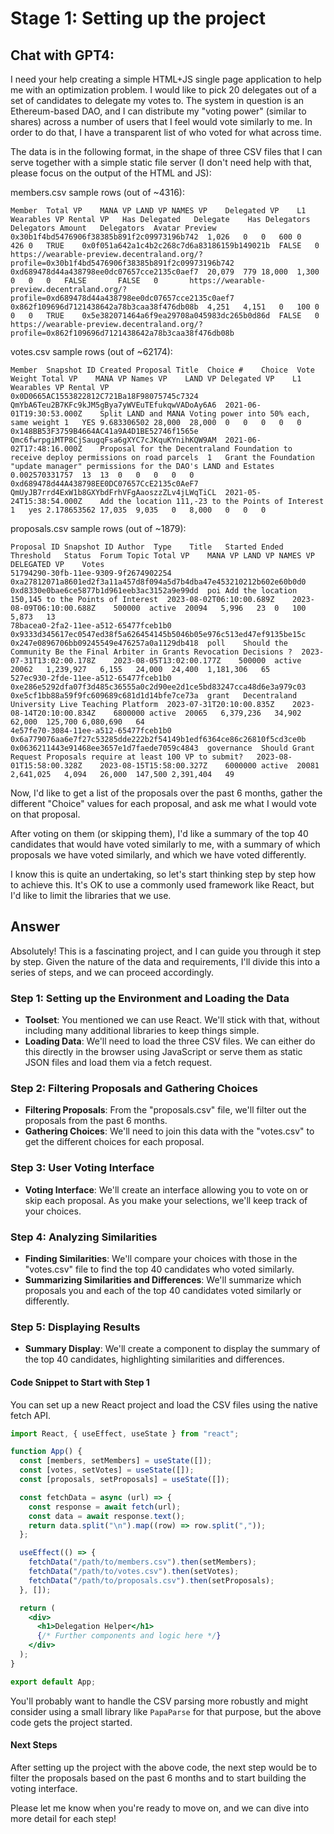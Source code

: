 # Stage 1: Setting up the project

## Chat with GPT4:

I need your help creating a simple HTML+JS single page application to help me with an optimization problem. I would like to pick 20 delegates out of a set of candidates to delegate my votes to. The system in question is an Ethereum-based DAO, and I can distribute my "voting power" (similar to shares) across a number of users that I feel would vote similarly to me. In order to do that, I have a transparent list of who voted for what across time.

The data is in the following format, in the shape of three CSV files that I can serve together with a simple static file server (I don't need help with that, please focus on the output of the HTML and JS):

members.csv sample rows (out of ~4316):
```
Member	Total VP	MANA VP	LAND VP	NAMES VP	Delegated VP	L1 Wearables VP	Rental VP	Has Delegated	Delegate	Has Delegators	Delegators Amount	Delegators	Avatar Preview
0x30b1f4bd5476906f38385b891f2c09973196b742	1,026	0	0	600	0	426	0	TRUE	0x0f051a642a1c4b2c268c7d6a83186159b149021b	FALSE	0		https://wearable-preview.decentraland.org/?profile=0x30b1f4bd5476906f38385b891f2c09973196b742
0xd689478d44a438798ee0dc07657cce2135c0aef7	20,079	779	18,000	1,300	0	0	0	FALSE		FALSE	0		https://wearable-preview.decentraland.org/?profile=0xd689478d44a438798ee0dc07657cce2135c0aef7
0x862f109696d7121438642a78b3caa38f476db08b	4,251	4,151	0	100	0	0	0	TRUE	0x5e382071464a6f9ea29708a045983dc265b0d86d	FALSE	0		https://wearable-preview.decentraland.org/?profile=0x862f109696d7121438642a78b3caa38f476db08b
```

votes.csv sample rows (out of ~62174):
```
Member	Snapshot ID	Created	Proposal Title	Choice #	Choice	Vote Weight	Total VP	MANA VP	Names VP	LAND VP	Delegated VP	L1 Wearables VP	Rental VP
0x0D0665AC1553822812C721Ba18F98075745c7324	QmYbA6Teu2B7KFc9kJM5gBya7yWVEuTEfukqwVADoAy6A6	2021-06-01T19:30:53.000Z	Split LAND and MANA Voting power into 50% each, same weight	1	YES	9.683306502	28,000	28,000	0	0	0	0	0
0x148BB53F3759B4664AC41a9A4D1BE52746f1565e	Qmc6fwrpgiMTP8CjSaugqFsa6gXYC7cJKquKYnihKQW9AM	2021-06-02T17:48:16.000Z	Proposal for the Decentraland Foundation to receive deploy permissions on road parcels	1	Grant the Foundation "update manager" permissions for the DAO's LAND and Estates	0.002570331757	13	13	0	0	0	0	0
0xd689478d44A438798EE0DC07657CcE2135c0AeF7	QmUyJB7rrd4ExW1b8GXYbdFrhVFgAaoszzZLv4jLWqTiCL	2021-05-24T15:38:54.000Z	Add the location 111,-23 to the Points of Interest	1	yes	2.178653562	17,035	9,035	0	8,000	0	0	0
```

proposals.csv sample rows (out of ~1879):
```
Proposal ID	Snapshot ID	Author	Type	Title	Started	Ended	Threshold	Status	Forum Topic	Total VP	MANA VP	LAND VP	NAMES VP	DELEGATED VP	Votes
51794290-30fb-11ee-9309-9f2674902254	0xa27812071a8601ed2f3a11a457d8f094a5d7b4dba47e453210212b602e60b0d0	0xd8330e0bae6ce5877b1d961eeb3ac3152a9e99dd	poi	Add the location 150,145 to the Points of Interest	2023-08-02T06:10:00.689Z	2023-08-09T06:10:00.688Z	500000	active	20094	5,996	23	0	100	5,873	13
78bacea0-2fa2-11ee-a512-65477fceb1b0	0x9333d345617ec0547ed38f5a626454145b5046b05e976c513ed47ef9135be15c	0x247e0896706bb09245549e476257a0a1129db418	poll	Should the Community Be the Final Arbiter in Grants Revocation Decisions ?	2023-07-31T13:02:00.178Z	2023-08-05T13:02:00.177Z	500000	active	20062	1,239,927	6,155	24,000	24,400	1,181,306	65
527ec930-2fde-11ee-a512-65477fceb1b0	0xe286e5292dfa07f3d485c36555a0c2d90ee2d1ce5bd83247cca48d6e3a979c03	0xe5cf1bb88a59f9fc609689c681d1d14bfe7ce73a	grant	Decentraland University Live Teaching Platform	2023-07-31T20:10:00.835Z	2023-08-14T20:10:00.834Z	6800000	active	20065	6,379,236	34,902	62,000	125,700	6,080,690	64
4e57fe70-3084-11ee-a512-65477fceb1b0	0x6a779076aa6e7f27c53285dde222b2f54149b1edf6364ce86c26810f5cd3ce0b	0x0636211443e91468ee3657e1d7faede7059c4843	governance	Should Grant Request Proposals require at least 100 VP to submit?	2023-08-01T15:58:00.328Z	2023-08-15T15:58:00.327Z	6000000	active	20081	2,641,025	4,094	26,000	147,500	2,391,404	49
```

Now, I'd like to get a list of the proposals over the past 6 months, gather the different "Choice" values for each proposal, and ask me what I would vote on that proposal.

After voting on them (or skipping them), I'd like a summary of the top 40 candidates that would have voted similarly to me, with a summary of which proposals we have voted similarly, and which we have voted differently.

I know this is quite an undertaking, so let's start thinking step by step how to achieve this. It's OK to use a commonly used framework like React, but I'd like to limit the libraries that we use.


## Answer

Absolutely! This is a fascinating project, and I can guide you through it step by step. Given the nature of the data and requirements, I'll divide this into a series of steps, and we can proceed accordingly.

### Step 1: Setting up the Environment and Loading the Data
- **Toolset**: You mentioned we can use React. We'll stick with that, without including many additional libraries to keep things simple.
- **Loading Data**: We'll need to load the three CSV files. We can either do this directly in the browser using JavaScript or serve them as static JSON files and load them via a fetch request.

### Step 2: Filtering Proposals and Gathering Choices
- **Filtering Proposals**: From the "proposals.csv" file, we'll filter out the proposals from the past 6 months.
- **Gathering Choices**: We'll need to join this data with the "votes.csv" to get the different choices for each proposal.

### Step 3: User Voting Interface
- **Voting Interface**: We'll create an interface allowing you to vote on or skip each proposal. As you make your selections, we'll keep track of your choices.

### Step 4: Analyzing Similarities
- **Finding Similarities**: We'll compare your choices with those in the "votes.csv" file to find the top 40 candidates who voted similarly.
- **Summarizing Similarities and Differences**: We'll summarize which proposals you and each of the top 40 candidates voted similarly or differently.

### Step 5: Displaying Results
- **Summary Display**: We'll create a component to display the summary of the top 40 candidates, highlighting similarities and differences.

#### Code Snippet to Start with Step 1

You can set up a new React project and load the CSV files using the native fetch API.

```jsx
import React, { useEffect, useState } from "react";

function App() {
  const [members, setMembers] = useState([]);
  const [votes, setVotes] = useState([]);
  const [proposals, setProposals] = useState([]);

  const fetchData = async (url) => {
    const response = await fetch(url);
    const data = await response.text();
    return data.split("\n").map((row) => row.split(","));
  };

  useEffect(() => {
    fetchData("/path/to/members.csv").then(setMembers);
    fetchData("/path/to/votes.csv").then(setVotes);
    fetchData("/path/to/proposals.csv").then(setProposals);
  }, []);

  return (
    <div>
      <h1>Delegation Helper</h1>
      {/* Further components and logic here */}
    </div>
  );
}

export default App;
```

You'll probably want to handle the CSV parsing more robustly and might consider using a small library like `PapaParse` for that purpose, but the above code gets the project started.

#### Next Steps
After setting up the project with the above code, the next step would be to filter the proposals based on the past 6 months and to start building the voting interface.

Please let me know when you're ready to move on, and we can dive into more detail for each step!
